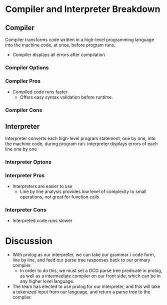 <!--
 Copyright (c) 2022 Rithvik Arun, Joseph Hale, Jacob Hreshchyshyn, Jacob Janes, Sai Nishanth Vaka
 This software is released under the MIT License.
 https://opensource.org/licenses/MIT
-->

# Compiler and Interpreter Breakdown

## Compiler
Compiler transforms code written in a high-level programming language into the machine code, at once, before program runs.
* Compiler displays all errors after compilation

### Compiler Options

### Compiler Pros
* Compiled code runs faster
  * Offers easy syntax validation before runtime.


### Compiler Cons

## Interpreter
Interpreter converts each high-level program statement, one by one, into the machine code, during program run.
Interpreter displays errors of each line one by one
### Interpreter Optons

### Interpreter Pros
* Interpreters are easier to use
  * Line by line analysis provides low level of complexity to small operations, not great for function calls

### Interpreter Cons
* Interpreted code runs slower

# Discussion
* With prolog as our interpreter, we can take our grammar / code form, line by line, and feed our parse tree responses back to our primary compiler.
    * In order to do this, we must set a DCG parse tree predicate in prolog, as well as a intermediate compiler on our front side, which can be in any higher    level language.
* The team has elected to use prolog for our interpreter, and this will take a tokenized input from our language, and return a parse tree to the compiler.
